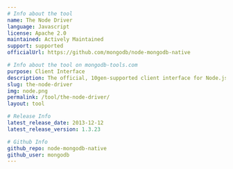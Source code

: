 ```yaml
---
# Info about the tool
name: The Node Driver
language: Javascript
license: Apache 2.0
maintained: Actively Maintained
support: supported
officialUrl: https://github.com/mongodb/node-mongodb-native

# Info about the tool on mongodb-tools.com
purpose: Client Interface
description: The official, 10gen-supported client interface for Node.js applications.
slug: the-node-driver
img: node.png
permalink: /tool/the-node-driver/
layout: tool

# Release Info
latest_release_date: 2013-12-12
latest_release_version: 1.3.23

# Github Info
github_repo: node-mongodb-native
github_user: mongodb
---
```



